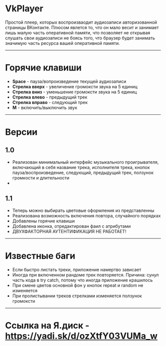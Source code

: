 # VkPlayer
Простой плеер, которых воспроизваодит аудиозаписи авторизованной страницы ВКонтакте. Плюсом явлется то, что он мало весит и занимает лишь малую часть оперативной памяти, что позволяет не открывая слушать свои аудиозаписи не боясь того, что браузер будет занимать значимую часть ресурса вашей оперативной памяти.
<hr>
<h1>Горячие клавиши</h1>
<ul>
  <li><b>Space</b> - пауза/вопроизведение текущей аудиозаписи</li>  
  <li><b>Стрелка вверх</b> - увеличение громоксти звука на 5 единиц</li> 
  <li><b>Стрелка вниз</b> - уменьшение громоксти звука на 5 единиц</li> 
  <li><b>Стрелка влево</b> -  предыдущий трек</li> 
  <li><b>Стрелка вправо</b> -  следующий трек</li> 
  <li><b>M</b> -  включить/выключить звук</li> 
</ul>
<hr>
<h1>Версии</h1>
<h2>1.0</h2>
<ul>
<li>Реализован минимальный интерфейс музыкального проигрывателя, включающий в себя название трека, исполнителя трека, кнопок пауза/воспроизведение, следующий, предыдущий трек, ползунок громкости и длительности<li>
</ul>
<h2>1.1</h2>
<ul>
<li>Теперь можно выбирать цветовые оформления из представленны</li>
<li>Реализована возможность включения повтора, случайного порядках</li>
<li>Добавлены горячие клавиши</li>
<li>Добавлена иконка, отредактирован фаил с атрибутами</li>
<li>ДВУХФАКТОРНАЯ АУТЕНТИФИКАЦИЯ НЕ РАБОТАЕТ!</li>
</ul>
<hr>
<h1>Известные баги</h1>
<ul>
<li>Если быстро листать треки, приложение намертво зависает</li>
<li>Иногда при включенном рандоме трек повторяется. Причина: сунул часть кода в try catch, потому что иногда приложение крашилось</li>
<li>При смене цветов основной фон у кнопок repeat и random не изменяется</li>
<li>При пролистывании треков стрелками изменяется ползунок громоксти</li>
</ul>
<hr>
<h1>Ссылка на Я.диск - <a href ="https://yadi.sk/d/ozXtfY03VUMa_w">https://yadi.sk/d/ozXtfY03VUMa_w</a></h1>

